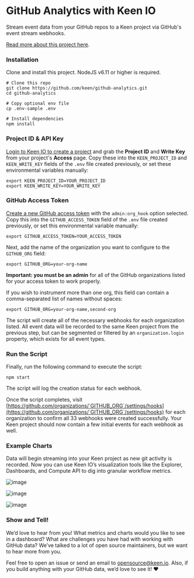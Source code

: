 # GitHub Analytics with Keen IO

Stream event data from your GitHub repos to a Keen project via GitHub's event stream webhooks. 

[Read more about this project here](https://blog.keen.io/tracking-github-data-with-keen-io-f130bcdec545).


### Installation

Clone and install this project. NodeJS v6.11 or higher is required.

```ssh
# Clone this repo
git clone https://github.com/keen/github-analytics.git
cd github-analytics

# Copy optional env file
cp .env-sample .env

# Install dependencies
npm install
```


### Project ID & API Key

[Login to Keen IO to create a project](https://keen.io/login?s=gh_github-analytics) and grab the **Project ID** and **Write Key** from your project's **Access** page. Copy these into the `KEEN_PROJECT_ID` and `KEEN_WRITE_KEY` fields of the `.env` file created previously, or set these environmental variables manually:

```ssh
export KEEN_PROJECT_ID=YOUR_PROJECT_ID
export KEEN_WRITE_KEY=YOUR_WRITE_KEY
```


### GitHub Access Token

[Create a new GitHub access token](https://github.com/settings/tokens/new) with the `admin:org_hook` option selected. Copy this into the `GITHUB_ACCESS_TOKEN` field of the `.env` file created previously, or set this environmental variable manually:

```ssh
export GITHUB_ACCESS_TOKEN=YOUR_ACCESS_TOKEN
```

Next, add the name of the organization you want to configure to the `GITHUB_ORG` field:

```ssh
export GITHUB_ORG=your-org-name
```

**Important: you must be an admin** for all of the GitHub organizations listed for your access token to work properly.

If you wish to instrument more than one org, this field can contain a comma-separated list of names without spaces:

```ssh
export GITHUB_ORG=your-org-name,second-org
```

The script will create all of the necessary webhooks for each organization listed. All event data will be recorded to the same Keen project from the previous step, but can be segmented or filtered by an `organization.login` property, which exists for all event types.


### Run the Script

Finally, run the following command to execute the script:

```ssh
npm start
```

The script will log the creation status for each webhook.

Once the script completes, visit [https://github.com/organizations/`GITHUB_ORG`/settings/hooks](https://github.com/organizations/`GITHUB_ORG`/settings/hooks) for each organization to confirm all 33 webhooks were created successfully. Your Keen project should now contain a few initial events for each webhook as well.


### Example Charts

Data will begin streaming into your Keen project as new git activity is recorded. Now you can use Keen IO’s visualization tools like the Explorer, Dashboards, and Compute API to dig into granular workflow metrics.

![image](https://user-images.githubusercontent.com/180438/31462249-f94b85ae-ae80-11e7-9ed5-90d173fece75.png)

![image](https://user-images.githubusercontent.com/180438/31462252-fd328b4a-ae80-11e7-82d9-f08b944a94a6.png)

![image](https://user-images.githubusercontent.com/180438/31462259-01247ff6-ae81-11e7-9d42-d11962e799b0.png)


### Show and Tell!

We’d love to hear from you! What metrics and charts would you like to see in a dashboard? What are challenges you have had with working with GitHub data? We’ve talked to a lot of open source maintainers, but we want to hear more from you.

Feel free to open an issue or send an email to [opensource@keen.io](mailto:opensource@keen.io). Also, if you build anything with your GitHub data, we’d love to see it! ❤️
